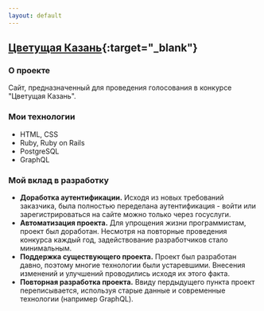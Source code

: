 ```yaml
---
layout: default
---
```

## [Цветущая Казань](https://flowers.kzn.ru/){:target="_blank"}

### О проекте
Сайт, предназначенный для проведения голосования в конкурсе "Цветущая Казань".

### Мои технологии
- HTML, CSS
- Ruby, Ruby on Rails
- PostgreSQL
- GraphQL

### Мой вклад в разработку
- **Доработка аутентификации.**
  Исходя из новых требований заказчика, была полностью переделана аутентификация - войти или зарегистрироваться на сайте можно только через госуслуги.
- **Автоматизация проекта.**
  Для упрощения жизни программистам, проект был доработан. Несмотря на повторные проведения конкурса каждый год, задействование разработчиков стало минимальным.
- **Поддержка существующего проекта.**
  Проект был разработан давно, поэтому многие технологии были устаревшими. Внесения изменений и улучшений проводились исходя их этого факта.
- **Повторная разработка проекта.**
  Ввиду пердыдущего пункта проект переписывается, используя старые данные и современные технологии (например GraphQL).